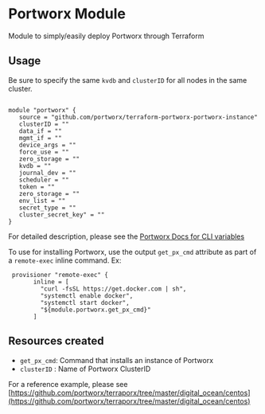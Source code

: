 # Portworx Module

Module to simply/easily deploy Portworx through Terraform

## Usage

Be sure to specify the same `kvdb` and `clusterID` for all nodes in the same cluster.
```hcl

module "portworx" {
   source = "github.com/portworx/terraform-portworx-portworx-instance"
   clusterID = ""
   data_if = ""
   mgmt_if = ""
   device_args = ""
   force_use = ""
   zero_storage = ""
   kvdb = ""
   journal_dev = "" 
   scheduler = ""
   token = "" 
   zero_storage = "" 
   env_list = "" 
   secret_type = "" 
   cluster_secret_key" = "" 
}
```

For detailed description, please see the [Portworx Docs for CLI variables](https://docs.portworx.com/runc/options.html)

To use for installing Portworx, use the output ```get_px_cmd``` attribute as part
of a ```remote-exec``` inline command.  Ex:
```hcl
 provisioner "remote-exec" {
       inline = [
         "curl -fsSL https://get.docker.com | sh",
         "systemctl enable docker",
         "systemctl start docker",
         "${module.portworx.get_px_cmd}"
       ]
```

## Resources created

- `get_px_cmd`: Command that installs an instance of Portworx
- `clusterID` : Name of Portworx ClusterID

For a reference example, please see [https://github.com/portworx/terraporx/tree/master/digital_ocean/centos](https://github.com/portworx/terraporx/tree/master/digital_ocean/centos)
